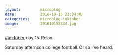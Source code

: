```yaml
---
layout:         microblog
date:           2016-10-15 23:34:00
categories:     microblog inktober
image:          201610152334.jpg
---
```

[#inktober](/categories/inktober) day 15: Relax.

Saturday afternoon college football. Or so I’ve heard.
